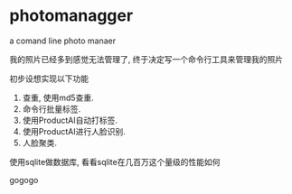 # photomanagger
a comand line photo manaer 

我的照片已经多到感觉无法管理了, 终于决定写一个命令行工具来管理我的照片

初步设想实现以下功能
1. 查重, 使用md5查重. 
2. 命令行批量标签. 
3. 使用ProductAI自动打标签. 
4. 使用ProductAI进行人脸识别. 
5. 人脸聚类. 

使用sqlite做数据库, 看看sqlite在几百万这个量级的性能如何

gogogo
